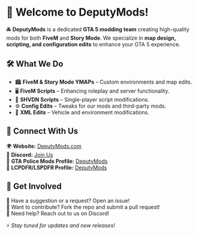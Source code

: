 # 👋 Welcome to DeputyMods!

🚔 **DeputyMods** is a dedicated **GTA 5 modding team** creating high-quality mods for both **FiveM** and **Story Mode**. We specialize in **map design, scripting, and configuration edits** to enhance your GTA 5 experience.

## 🛠️ What We Do
- 🏙️ **FiveM & Story Mode YMAPs** – Custom environments and map edits.
- 🖥️ **FiveM Scripts** – Enhancing roleplay and server functionality.
- 📜 **SHVDN Scripts** – Single-player script modifications.
- ⚙️ **Config Edits** – Tweaks for our mods and third-party mods.
- 📝 **XML Edits** – Vehicle and environment modifications.

## 🔗 Connect With Us
🌍 **Website:** [DeputyMods.com](https://deputymods.com)  
💬 **Discord:** [Join Us](https://discord.gg/D3ruwr8dbA)  
🔹 **GTA Police Mods Profile:** [DeputyMods](https://gtapolicemods.com/profile/71-deputymods/)  
🔹 **LCPDFR/LSPDFR Profile:** [DeputyMods](https://www.lcpdfr.com/profile/611746-deputymods/)  

## 🤝 Get Involved
🔹 Have a suggestion or a request? Open an issue!  
🔹 Want to contribute? Fork the repo and submit a pull request!  
🔹 Need help? Reach out to us on Discord!  


⚡ *Stay tuned for updates and new releases!*

